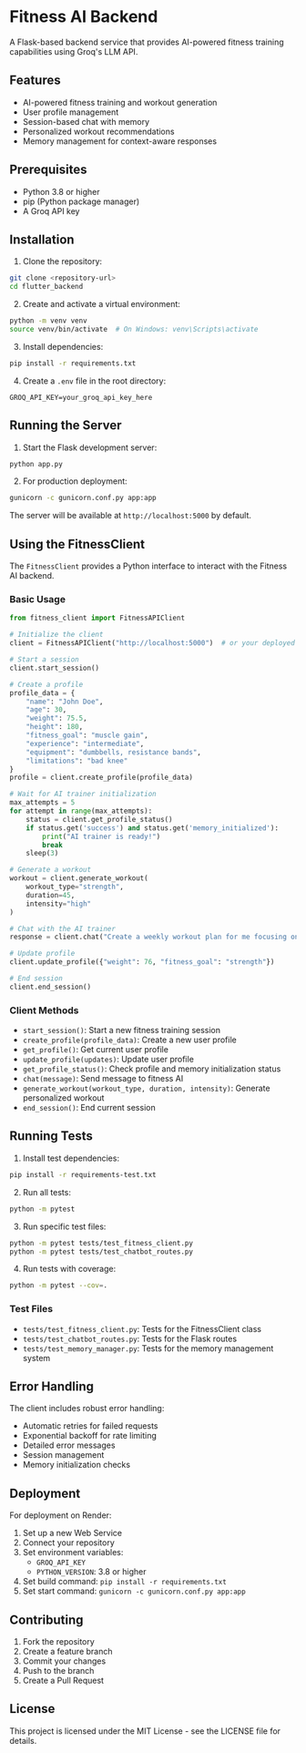 # Fitness AI Backend

A Flask-based backend service that provides AI-powered fitness training capabilities using Groq's LLM API.

## Features

- AI-powered fitness training and workout generation
- User profile management
- Session-based chat with memory
- Personalized workout recommendations
- Memory management for context-aware responses

## Prerequisites

- Python 3.8 or higher
- pip (Python package manager)
- A Groq API key

## Installation

1. Clone the repository:
```bash
git clone <repository-url>
cd flutter_backend
```

2. Create and activate a virtual environment:
```bash
python -m venv venv
source venv/bin/activate  # On Windows: venv\Scripts\activate
```

3. Install dependencies:
```bash
pip install -r requirements.txt
```

4. Create a `.env` file in the root directory:
```env
GROQ_API_KEY=your_groq_api_key_here
```

## Running the Server

1. Start the Flask development server:
```bash
python app.py
```

2. For production deployment:
```bash
gunicorn -c gunicorn.conf.py app:app
```

The server will be available at `http://localhost:5000` by default.

## Using the FitnessClient

The `FitnessClient` provides a Python interface to interact with the Fitness AI backend.

### Basic Usage

```python
from fitness_client import FitnessAPIClient

# Initialize the client
client = FitnessAPIClient("http://localhost:5000")  # or your deployed server URL

# Start a session
client.start_session()

# Create a profile
profile_data = {
    "name": "John Doe",
    "age": 30,
    "weight": 75.5,
    "height": 180,
    "fitness_goal": "muscle gain",
    "experience": "intermediate",
    "equipment": "dumbbells, resistance bands",
    "limitations": "bad knee"
}
profile = client.create_profile(profile_data)

# Wait for AI trainer initialization
max_attempts = 5
for attempt in range(max_attempts):
    status = client.get_profile_status()
    if status.get('success') and status.get('memory_initialized'):
        print("AI trainer is ready!")
        break
    sleep(3)

# Generate a workout
workout = client.generate_workout(
    workout_type="strength",
    duration=45,
    intensity="high"
)

# Chat with the AI trainer
response = client.chat("Create a weekly workout plan for me focusing on upper body")

# Update profile
client.update_profile({"weight": 76, "fitness_goal": "strength"})

# End session
client.end_session()
```

### Client Methods

- `start_session()`: Start a new fitness training session
- `create_profile(profile_data)`: Create a new user profile
- `get_profile()`: Get current user profile
- `update_profile(updates)`: Update user profile
- `get_profile_status()`: Check profile and memory initialization status
- `chat(message)`: Send message to fitness AI
- `generate_workout(workout_type, duration, intensity)`: Generate personalized workout
- `end_session()`: End current session

## Running Tests

1. Install test dependencies:
```bash
pip install -r requirements-test.txt
```

2. Run all tests:
```bash
python -m pytest
```

3. Run specific test files:
```bash
python -m pytest tests/test_fitness_client.py
python -m pytest tests/test_chatbot_routes.py
```

4. Run tests with coverage:
```bash
python -m pytest --cov=.
```

### Test Files

- `tests/test_fitness_client.py`: Tests for the FitnessClient class
- `tests/test_chatbot_routes.py`: Tests for the Flask routes
- `tests/test_memory_manager.py`: Tests for the memory management system

## Error Handling

The client includes robust error handling:
- Automatic retries for failed requests
- Exponential backoff for rate limiting
- Detailed error messages
- Session management
- Memory initialization checks

## Deployment

For deployment on Render:
1. Set up a new Web Service
2. Connect your repository
3. Set environment variables:
   - `GROQ_API_KEY`
   - `PYTHON_VERSION`: 3.8 or higher
4. Set build command: `pip install -r requirements.txt`
5. Set start command: `gunicorn -c gunicorn.conf.py app:app`

## Contributing

1. Fork the repository
2. Create a feature branch
3. Commit your changes
4. Push to the branch
5. Create a Pull Request

## License

This project is licensed under the MIT License - see the LICENSE file for details. 

